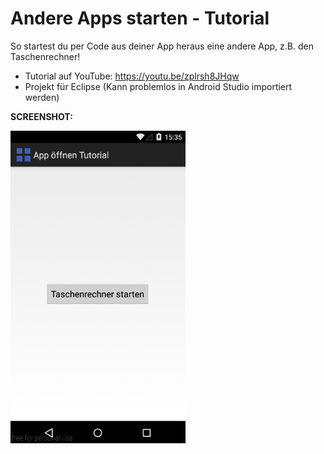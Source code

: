 # Andere Apps starten - Tutorial
So startest du per Code aus deiner App heraus eine andere App, z.B. den Taschenrechner!

- Tutorial auf YouTube: https://youtu.be/zplrsh8JHqw
- Projekt für Eclipse (Kann problemlos in Android Studio importiert werden)

<b>SCREENSHOT:</b>

<img src="https://github.com/derAndroidPro/AndereAppsStarten_Tutorial/blob/master/screenshot1.PNG" height="500px"/>

